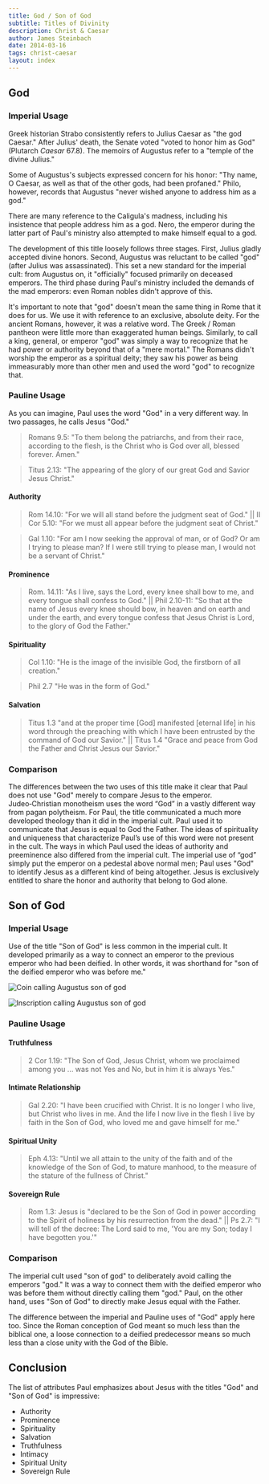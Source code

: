 ```yaml
---
title: God / Son of God
subtitle: Titles of Divinity
description: Christ & Caesar
author: James Steinbach
date: 2014-03-16
tags: christ-caesar
layout: index
---
```


## God

### Imperial Usage

Greek historian Strabo consistently refers to Julius Caesar as "the god Caesar." After Julius' death, the Senate voted "voted to honor him as God" (Plutarch _Caesar_ 67.8). The memoirs of Augustus refer to a "temple of the divine Julius."

Some of Augustus's subjects expressed concern for his honor: "Thy name, O Caesar, as well as that of the other gods, had been profaned." Philo, however, records that Augustus "never wished anyone to address him as a god."

There are many reference to the Caligula's madness, including his insistence that people address him as a god. Nero, the emperor during the latter part of Paul's ministry also attempted to make himself equal to a god.

The development of this title loosely follows three stages. First, Julius gladly accepted divine honors. Second, Augustus was reluctant to be called "god" (after Julius was assassinated). This set a new standard for the imperial cult: from Augustus on, it "officially" focused primarily on deceased emperors. The third phase during Paul's ministry included the demands of the mad emperors: even Roman nobles didn't approve of this.

It's important to note that "god" doesn't mean the same thing in Rome that it does for us. We use it with reference to an exclusive, absolute deity. For the ancient Romans, however, it was a relative word. The Greek / Roman pantheon were little more than exaggerated human beings. Similarly, to call a king, general, or emperor "god" was simply a way to recognize that he had power or authority beyond that of a "mere mortal." The Romans didn't worship the emperor as a spiritual deity; they saw his power as being immeasurably more than other men and used the word "god" to recognize that.

### Pauline Usage

As you can imagine, Paul uses the word "God" in a very different way. In two passages, he calls Jesus "God."

> Romans 9.5: "To them belong the patriarchs, and from their race, according to the flesh, is the Christ who is God over all, blessed forever. Amen."

> Titus 2.13: "The appearing of the glory of our great God and Savior Jesus Christ."

#### Authority

> Rom 14.10: "For we will all stand before the judgment seat of God." || II Cor 5.10: "For we must all appear before the judgment seat of Christ."

> Gal 1.10: "For am I now seeking the approval of man, or of God? Or am I trying to please man? If I were still trying to please man, I would not be a servant of Christ."

#### Prominence

> Rom. 14.11: "As I live, says the Lord, every knee shall bow to me, and every tongue shall confess to God." || Phil 2.10-11: "So that at the name of Jesus every knee should bow, in heaven and on earth and under the earth, and every tongue confess that Jesus Christ is Lord, to the glory of God the Father."

#### Spirituality

> Col 1.10: "He is the image of the invisible God, the firstborn of all creation."

> Phil 2.7 "He was in the form of God."

#### Salvation

> Titus 1.3 "and at the proper time [God] manifested [eternal life] in his word through the preaching with which I have been entrusted by the command of God our Savior." || Titus 1.4 "Grace and peace from God the Father and Christ Jesus our Savior."

### Comparison

The differences between the two uses of this title make it clear that Paul does not use "God" merely to compare Jesus to the emperor. Judeo‑Christian monotheism uses the word “God” in a vastly different way from pagan polytheism. For Paul, the title communicated a much more developed theology than it did in the imperial cult. Paul used it to communicate that Jesus is equal to God the Father. The ideas of spirituality and uniqueness that characterize Paul’s use of this word were not present in the cult. The ways in which Paul used the ideas of authority and preeminence also differed from the imperial cult. The imperial use of “god” simply put the emperor on a pedestal above normal men; Paul uses "God" to identify Jesus as a different kind of being altogether. Jesus is exclusively entitled to share the honor and authority that belong to God alone.

## Son of God

### Imperial Usage

Use of the title "Son of God" is less common in the imperial cult. It developed primarily as a way to connect an emperor to the previous emperor who had been deified. In other words, it was shorthand for "son of the deified emperor who was before me."

![Coin calling Augustus son of god](/img/coin-divi-filius.jpg)

![Inscription calling Augustus son of god](/img/wall-divi-filius.jpg)

### Pauline Usage

#### Truthfulness

> 2 Cor 1.19: "The Son of God, Jesus Christ, whom we proclaimed among you ... was not Yes and No, but in him it is always Yes."

#### Intimate Relationship

> Gal 2.20: "I have been crucified with Christ. It is no longer I who live, but Christ who lives in me. And the life I now live in the flesh I live by faith in the Son of God, who loved me and gave himself for me."

#### Spiritual Unity

> Eph 4.13: "Until we all attain to the unity of the faith and of the knowledge of the Son of God, to mature manhood, to the measure of the stature of the fullness of Christ."

#### Sovereign Rule

> Rom 1.3:  Jesus is "declared to be the Son of God in power according to the Spirit of holiness by his resurrection from the dead." || Ps 2.7: "I will tell of the decree: The Lord said to me, 'You are my Son; today I have begotten you.'"

### Comparison

The imperial cult used "son of god" to deliberately avoid calling the emperors "god." It was a way to connect them with the deified emperor who was before them without directly calling them "god." Paul, on the other hand, uses "Son of God" to directly make Jesus equal with the Father.

The difference between the imperial and Pauline uses of "God" apply here too. Since the Roman conception of God meant so much less than the biblical one, a loose connection to a deified predecessor means so much less than a close unity with the God of the Bible.

## Conclusion

The list of attributes Paul emphasizes about Jesus with the titles "God" and "Son of God" is impressive:

* Authority
* Prominence
* Spirituality
* Salvation
* Truthfulness
* Intimacy
* Spiritual Unity
* Sovereign Rule
